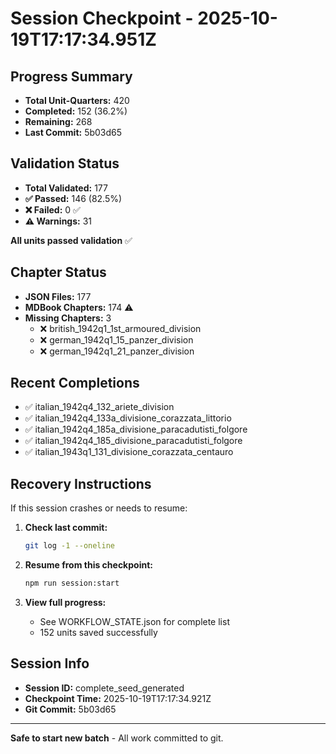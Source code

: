 # Session Checkpoint - 2025-10-19T17:17:34.951Z

## Progress Summary

- **Total Unit-Quarters:** 420
- **Completed:** 152 (36.2%)
- **Remaining:** 268
- **Last Commit:** 5b03d65

## Validation Status

- **Total Validated:** 177
- **✅ Passed:** 146 (82.5%)
- **❌ Failed:** 0 ✅
- **⚠️ Warnings:** 31

**All units passed validation** ✅

## Chapter Status

- **JSON Files:** 177
- **MDBook Chapters:** 174 ⚠️
- **Missing Chapters:** 3
  - ❌ british_1942q1_1st_armoured_division
  - ❌ german_1942q1_15_panzer_division
  - ❌ german_1942q1_21_panzer_division

## Recent Completions

- ✅ italian_1942q4_132_ariete_division
- ✅ italian_1942q4_133a_divisione_corazzata_littorio
- ✅ italian_1942q4_185a_divisione_paracadutisti_folgore
- ✅ italian_1942q4_185_divisione_paracadutisti_folgore
- ✅ italian_1943q1_131_divisione_corazzata_centauro

## Recovery Instructions

If this session crashes or needs to resume:

1. **Check last commit:**
   ```bash
   git log -1 --oneline
   ```

2. **Resume from this checkpoint:**
   ```bash
   npm run session:start
   ```

3. **View full progress:**
   - See WORKFLOW_STATE.json for complete list
   - 152 units saved successfully

## Session Info

- **Session ID:** complete_seed_generated
- **Checkpoint Time:** 2025-10-19T17:17:34.921Z
- **Git Commit:** 5b03d65

---

**Safe to start new batch** - All work committed to git.
